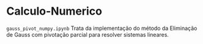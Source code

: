 # Calculo-Numerico

`gauss_pivot_numpy.ipynb`
Trata da implementação do método da Eliminação de Gauss com pivotação parcial para resolver sistemas lineares.
